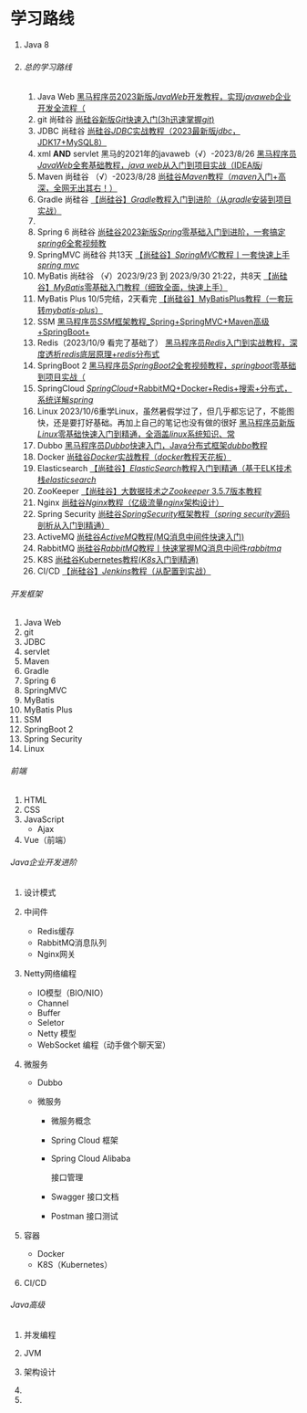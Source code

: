 # 学习路线

1. Java 8

2. ###### 总的学习路线

   1. Java Web 
      [黑马程序员2023新版*JavaWeb*开发教程，实现*javaweb*企业开发全流程（](https://www.bilibili.com/video/BV1m84y1w7Tb/)
   2. git 尚硅谷
      [尚硅谷新版*Git*快速入门(3h迅速掌握*git*)](https://www.bilibili.com/video/BV1wm4y1z7Dg/)
   3. JDBC 尚硅谷
      [尚硅谷*JDBC*实战教程（2023最新版*jdbc*，JDK17+MySQL8）](https://www.bilibili.com/video/BV1sK411B71e/)
   4. xml **AND** servlet 黑马的2021年的javaweb（√）-2023/8/26
      [黑马程序员*JavaWeb*全套基础教程，*java web*从入门到项目实战（IDEA版*j*](https://www.bilibili.com/video/BV1qv4y1o79t/)
   5. Maven 尚硅谷 （√）-2023/8/28
      [尚硅谷*Maven*教程（*maven*入门+高深，全网无出其右！）](https://www.bilibili.com/video/BV12q4y147e4/)
   6. Gradle  尚硅谷
      [【尚硅谷】*Gradle*教程入门到进阶（从*gradle*安装到项目实战）](https://www.bilibili.com/video/BV1yT41137Y7/)
   7. 
   8. Spring 6 尚硅谷
      [尚硅谷2023新版*Spring*零基础入门到进阶，一套搞定*spring6*全套视频教](https://www.bilibili.com/video/BV1kR4y1b7Qc/)
   9. SpringMVC 尚硅谷 共13天
      [【尚硅谷】*SpringMVC*教程丨一套快速上手*spring mvc*](https://www.bilibili.com/video/BV1Ry4y1574R/)
   10. MyBatis 尚硅谷 （√）2023/9/23 到 2023/9/30 21:22，共8天
         [【尚硅谷】*MyBatis*零基础入门教程（细致全面，快速上手）](https://www.bilibili.com/video/BV1VP4y1c7j7/)
   11. MyBatis Plus 10/5完结，2天看完
       [【尚硅谷】MyBatisPlus教程（一套玩转*mybatis*-*plus*）](https://www.bilibili.com/video/BV12R4y157Be/)
   12. SSM
       [黑马程序员*SSM*框架教程_Spring+SpringMVC+Maven高级+SpringBoot+](https://www.bilibili.com/video/BV1Fi4y1S7ix/?spm_id_from=333.337.search-card.all.click)
   13. Redis（2023/10/9 看完了基础了）
       [黑马程序员*Redis*入门到实战教程，深度透析*redis*底层原理+*redis*分布式](https://www.bilibili.com/video/BV1cr4y1671t/)
   14. SpringBoot 2
       [黑马程序员*SpringBoot2*全套视频教程，*springboot*零基础到项目实战（](https://www.bilibili.com/video/BV15b4y1a7yG/)
   15. SpringCloud
       [*SpringCloud*+RabbitMQ+Docker+Redis+搜索+分布式，系统详解*spring*](https://www.bilibili.com/video/BV1LQ4y127n4/)
   16. Linux 
       2023/10/6重学Linux，虽然暑假学过了，但几乎都忘记了，不能图快，还是要打好基础。再加上自己的笔记也没有做的很好
       [黑马程序员新版*Linux*零基础快速入门到精通，全涵盖*linux*系统知识、常](https://www.bilibili.com/video/BV1n84y1i7td/)
   17. Dubbo
       [黑马程序员*Dubbo*快速入门，Java分布式框架*dubbo*教程](https://www.bilibili.com/video/BV1VE411q7dX/)
   18. Docker
       [尚硅谷*Docker*实战教程（*docker*教程天花板）](https://www.bilibili.com/video/BV1gr4y1U7CY/)
   19. Elasticsearch
       [【尚硅谷】*ElasticSearch*教程入门到精通（基于ELK技术栈*elasticsearch*](https://www.bilibili.com/video/BV1hh411D7sb/)
   20. ZooKeeper
       [【尚硅谷】大数据技术之*Zookeeper* 3.5.7版本教程](https://www.bilibili.com/video/BV1to4y1C7gw/)
   21. Nginx
       [尚硅谷*Nginx*教程（亿级流量*nginx*架构设计）](https://www.bilibili.com/video/BV1yS4y1N76R/)
   22. Spring Security
       [尚硅谷*SpringSecurity*框架教程（*spring security*源码剖析从入门到精通）](https://www.bilibili.com/video/BV15a411A7kP/)
   23. ActiveMQ
       [尚硅谷*ActiveMQ*教程(MQ消息中间件快速入门)](https://www.bilibili.com/video/BV164411G7aB/)
   24. RabbitMQ
       [尚硅谷*RabbitMQ*教程丨快速掌握MQ消息中间件*rabbitmq*](https://www.bilibili.com/video/BV1cb4y1o7zz/)
   25. K8S
       [尚硅谷Kubernetes教程(*K8s*入门到精通)](https://www.bilibili.com/video/BV1w4411y7Go/)
   26. CI/CD
       [【尚硅谷】*Jenkins*教程（从配置到实战）](https://www.bilibili.com/video/BV1bS4y1471A/)



###### 开发框架

1. Java Web
2. git
3. JDBC
4. servlet
5. Maven
6. Gradle
7. Spring 6
8. SpringMVC
9. MyBatis
10. MyBatis Plus
11. SSM
12. SpringBoot 2
13. Spring Security
14. Linux

###### 前端

1. HTML
2. CSS
3. JavaScript
   - Ajax
4. Vue（前端）



###### Java企业开发进阶

1. 设计模式

2. 中间件

   - Redis缓存
   - RabbitMQ消息队列
   - Nginx网关

3. Netty网络编程

   - IO模型（BIO/NIO）
   - Channel
   - Buffer
   - Seletor
   - Netty 模型
   - WebSocket 编程（动手做个聊天室）

4. 微服务

   - Dubbo

   - 微服务

     - 微服务概念

     - Spring Cloud 框架 

     - Spring Cloud Alibaba 

       接口管理

     - Swagger 接口文档
     - Postman 接口测试

5. 容器

   - Docker
   - K8S（Kubernetes）

6. CI/CD



###### Java高级

1. 并发编程
2. JVM
3. 架构设计
4. 



1. 